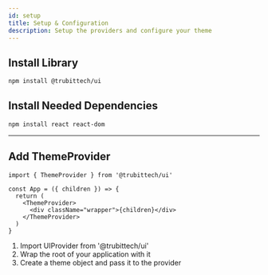 ```yaml
---
id: setup
title: Setup & Configuration
description: Setup the providers and configure your theme
---
```


## Install Library

```bash npm2yarn
npm install @trubittech/ui
```

## Install Needed Dependencies

```bash npm2yarn
npm install react react-dom
```

---

## Add ThemeProvider

```tsx
import { ThemeProvider } from '@trubittech/ui'

const App = ({ children }) => {
  return (
    <ThemeProvider>
      <div className="wrapper">{children}</div>
    </ThemeProvider>
  )
}
```

1. Import UIProvider from '@trubittech/ui'
2. Wrap the root of your application with it
3. Create a theme object and pass it to the provider
